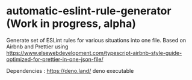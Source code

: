 # automatic-eslint-rule-generator (Work in progress, alpha)

Generate set of ESLint rules for various situations into one file. Based on Airbnb and Prettier using https://www.elsewebdevelopment.com/typescript-airbnb-style-guide-optimized-for-prettier-in-one-json-file/

Dependencies : https://deno.land/ deno executable
